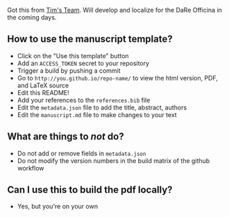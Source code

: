 Got this from [Tim's Team](https://github.com/PoisotLab/manuscript-template).
Will develop and localize for the DaRe Officina in the coming days.

## How to use the manuscript template?

- Click on the "Use this template" button
- Add an `ACCESS_TOKEN` secret to your repository
- Trigger a build by pushing a commit
- Go to `http://you.github.io/repo-name/` to view the html version, PDF, and LaTeX source
- Edit this README!
- Add your references to the `references.bib` file
- Edit the `metadata.json` file to add the title, abstract, authors
- Edit the `manuscript.md` file to make changes to your text

## What are things to *not* do?

- Do not add or remove fields in `metadata.json`
- Do not modify the version numbers in the build matrix of the github workflow

## Can I use this to build the pdf locally?

- Yes, but you're on your own
